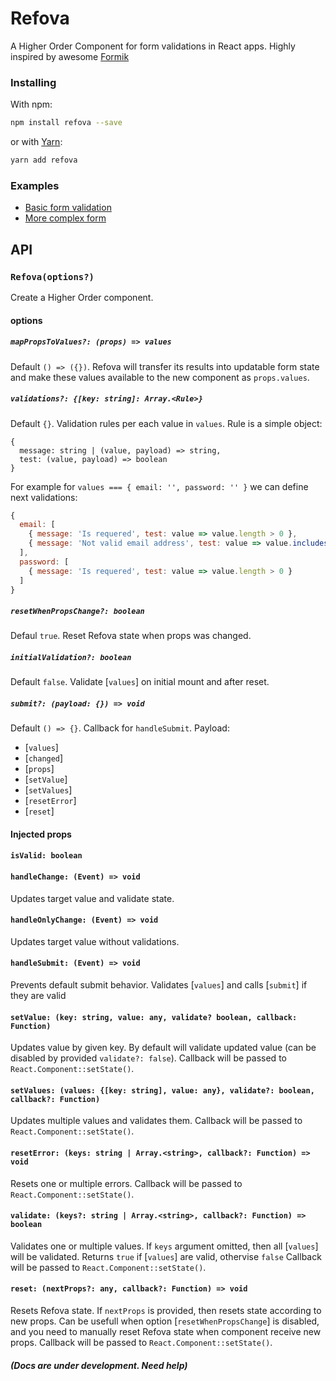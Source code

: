 # Refova

A Higher Order Component for form validations in React apps.
Highly inspired by awesome [Formik](https://github.com/jaredpalmer/formik)

### Installing
With npm:
```bash
npm install refova --save
```
or with [Yarn](https://yarnpkg.com):
```bash
yarn add refova
```

### Examples
- [Basic form validation](https://codesandbox.io/embed/40DXxo12)
- [More complex form](https://codesandbox.io/embed/k5pO1ZQPJ)


## API
### `Refova(options?)`
Create a Higher Order component.

#### options
##### `mapPropsToValues?: (props) => values`
Default `() => ({})`. Refova will transfer its results into updatable form state and make these values available to the new component as `props.values`.

##### `validations?: {[key: string]: Array.<Rule>}`
Default `{}`. Validation rules per each value in `values`. Rule is a simple object:
```
{
  message: string | (value, payload) => string, 
  test: (value, payload) => boolean
}
```
For example for `values === { email: '', password: '' }` we can define next validations:
```js
{ 
  email: [
    { message: 'Is requered', test: value => value.length > 0 },
    { message: 'Not valid email address', test: value => value.includes(@) }
  ],
  password: [
    { message: 'Is requered', test: value => value.length > 0 }
  ]
}
```

##### `resetWhenPropsChange?: boolean`
Defaul `true`. Reset Refova state when props was changed.

##### `initialValidation?: boolean`
Default `false`. Validate [`values`] on initial mount and after reset.

##### `submit?: (payload: {}) => void`
Default `() => {}`. Callback for `handleSubmit`.
Payload:
- [`values`]
- [`changed`]
- [`props`]
- [`setValue`]
- [`setValues`]
- [`resetError`]
- [`reset`]

#### Injected props

#### `isValid: boolean`

#### `handleChange: (Event) => void`
Updates target value and validate state.

#### `handleOnlyChange: (Event) => void`
Updates target value without validations.

#### `handleSubmit: (Event) => void`
Prevents default submit behavior. Validates [`values`] and calls [`submit`] if they are valid

#### `setValue: (key: string, value: any, validate? boolean, callback: Function)`
Updates value by given key. By default will validate updated value (can be disabled by provided `validate?: false`). 
Callback will be passed to `React.Component::setState()`.

#### `setValues: (values: {[key: string], value: any}, validate?: boolean, callback?: Function)`
Updates multiple values and validates them. Callback will be passed to `React.Component::setState()`.

#### `resetError: (keys: string | Array.<string>, callback?: Function) => void`
Resets one or multiple errors. 
Callback will be passed to `React.Component::setState()`.

#### `validate: (keys?: string | Array.<string>, callback?: Function) => boolean`
Validates one or multiple values. If `keys` argument omitted, then all [`values`] will be validated.
Returns `true` if [`values`] are valid, othervise `false`
Callback will be passed to `React.Component::setState()`.

#### `reset: (nextProps?: any, callback?: Function) => void`
Resets Refova state. If `nextProps` is provided, then resets state according to new props. 
Can be usefull when option [`resetWhenPropsChange`] is disabled, and you need to
manually reset Refova state when component receive new props.
Callback will be passed to `React.Component::setState()`.

#### _(Docs are under development. Need help)_

